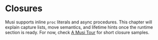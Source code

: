 # Closures

Musi supports inline `proc` literals and async procedures. This chapter will explain capture lists, move semantics, and lifetime hints once the runtime section is ready. For now, check [A Musi Tour](a-musi-tour.md) for short closure samples.
